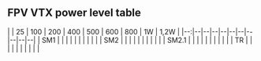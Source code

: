 ## FPV VTX power level table

|       | 25 | 100 | 200 | 400 | 500 | 600 | 800 | 1W | 1,2W |
|--:|--|--|--|--|--|--|--|--|--|--|
| SM1   |  |  |  |  |  |  |  |  |  |
| SM2   |  |  |  |  |  |  |  |  |  |
| SM2.1 |  |  |  |  |  |  |  |  |  |
| TR    |  |  |  |  |  |  |  |  |  |
